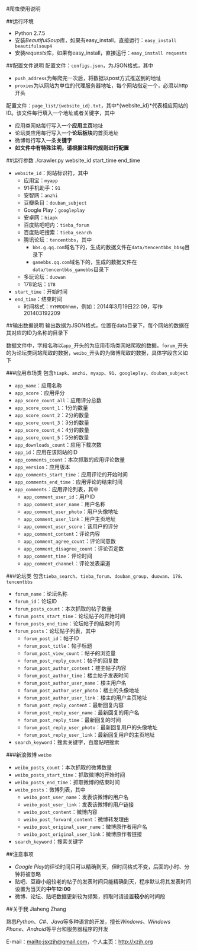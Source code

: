 #爬虫使用说明

##运行环境
* Python 2.7.5
* 安装*BeautifulSoup*库，如果有easy_install，直接运行：`easy_install beautifulsoup4`
* 安装*requests*库，如果有easy_install，直接运行：`easy_install requests`

##配置文件说明
配置文件：`configs.json`，为JSON格式，其中

* `push_address`为每爬完一次后，将数据以post方式推送到的地址
* `proxies`为以网站为单位的代理服务器地址，每个网站指定一个，必须以http开头

配置文件：`page_list/{website_id}.txt`，其中*{website_id}*代表相应网站的ID。该文件每行填入一个地址或者关键字，其中

* 应用类网站每行写入一个**应用主页**地址
* 论坛类应用每行写入一个**论坛板块**的首页地址
* 微博每行写入一条**关键字**
* **如文件中有特殊注明，请根据注释的规则进行配置**

##运行参数
	./crawler.py website_id start_time end_time

* `website_id`：网站标识符，其中
	* 应用宝：`myapp`
	* 91手机助手：`91`
	* 安智网：`anzhi`
	* 豆瓣条目：`douban_subject`
	* Google Play：`googleplay`
	* 安卓网：`hiapk`
	* 百度贴吧吧内：`tieba_forum`
	* 百度贴吧搜索：`tieba_search`
	* 腾讯论坛：`tencentbbs`，其中
		* `bbs.g.qq.com`域名下的，生成的数据文件在`data/tencentbbs_bbsg`目录下
		* `gamebbs.qq.com`域名下的，生成的数据文件在`data/tencentbbs_gamebbs`目录下
	* 多玩论坛：`duowan`
	* 178论坛：`178`
* `start_time`：开始时间
* `end_time`：结束时间
	* 时间格式：`YYMMDDhhmm`，例如：2014年3月19日22:09，写作201403192209

##输出数据说明
输出数据为JSON格式，位置在data目录下，每个网站的数据在其对应的ID为名称的目录下

数据文件中，字段名称以`app_`开头的为应用市场类网站爬取的数据，`forum_`开头的为论坛类网站爬取的数据，`weibo_`开头的为微博爬取的数据，具体字段含义如下

###应用市场类
包含`hiapk`、`anzhi`、`myapp`、`91`、`googleplay`、`douban_subject`

* `app_name`：应用名称
* `app_score`：应用评分
* `app_score_count_all`：应用评分总数
* `app_score_count_1`：1分的数量
* `app_score_count_2`：2分的数量
* `app_score_count_3`：3分的数量
* `app_score_count_4`：4分的数量
* `app_score_count_5`：5分的数量
* `app_downloads_count`：应用下载次数
* `app_id`：应用在该网站的ID
* `app_comments_count`：本次抓取的应用评论数量
* `app_version`：应用版本
* `app_comments_start_time`：应用评论的开始时间
* `app_comments_end_time`：应用评论的结束时间
* `app_comments`：应用评论列表，其中
	* `app_comment_user_id`：用户ID
	* `app_comment_user_name`：用户名称
	* `app_comment_user_photo`：用户头像地址
	* `app_comment_user_link`：用户主页地址
	* `app_comment_user_score`：该用户的评分
	* `app_comment_content`：评论内容
	* `app_comment_agree_count`：评论同意数
	* `app_comment_disagree_count`：评论否定数
	* `app_comment_time`：评论时间
	* `app_comment_channel`：评论发表渠道

###论坛类
包含`tieba_search`、`tieba_forum`、`douban_group`、`duowan`、`178`、`tencentbbs`

* `forum_name`：论坛名称
* `forum_id`：论坛ID
* `forum_posts_count`：本次抓取的帖子数量
* `forum_posts_start_time`：论坛帖子的开始时间
* `forum_posts_end_time`：论坛帖子的结束时间
* `forum_posts`：论坛帖子列表，其中
	* `forum_post_id`：帖子ID
	* `forum_post_title`：帖子标题
	* `forum_post_view_count`：帖子的浏览量
	* `forum_post_reply_count`：帖子的回复数
	* `forum_post_author_content`：楼主帖子内容
	* `forum_post_author_time`：楼主帖子发表时间
	* `forum_post_author_user_name`：楼主用户名
	* `forum_post_author_user_photo`：楼主的头像地址
	* `forum_post_author_user_link`：楼主的用户主页地址
	* `forum_post_reply_content`：最新回复内容
	* `forum_post_reply_user_name`：最新回复的用户名
	* `forum_post_reply_time`：最新回复的时间
	* `forum_post_reply_user_photo`：最新回复用户的头像地址
	* `forum_post_reply_user_link`：最新回复用户的主页地址
* `search_keyword`：搜索关键字，百度贴吧搜索

###新浪微博
`weibo`

* `weibo_posts_count`：本次抓取的微博数量
* `weibo_posts_start_time`：抓取微博的开始时间
* `weibo_posts_end_time`：抓取微博的结束时间
* `weibo_posts`：微博列表，其中
	* `weibo_post_user_name`：发表该微博的用户名
	* `weibo_post_user_link`：发表该微博的用户链接
	* `weibo_post_content`：微博内容
	* `weibo_post_forward_content`：微博转发理由
	* `weibo_post_original_user_name`：微博原作者用户名
	* `weibo_post_original_user_link`：微博原作者链接
* `search_keyword`：搜索关键字

##注意事项
* *Google Play*的评论时间只可以精确到天，但时间格式不变，后面的小时、分钟将被忽略
* 贴吧、豆瓣小组较老的帖子的发表时间只能精确到天，程序默认将其发表时间设置为当天的**中午12:00**
* 微博、论坛、贴吧数据更新较为频繁，抓取时请设置**较小**的时间段

##关于我
Jiaheng Zhang

熟悉*Python*、*C#*、*Java*等多种语言的开发，擅长*Windows*、*Windows Phone*、*Android*等平台和服务器程序的开发

E-mail：<mailto:jsxzjh@gmail.com>，个人主页：<http://xzjh.org>